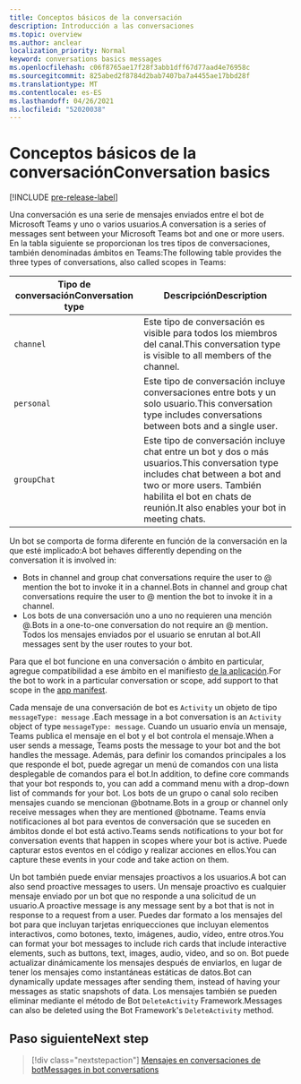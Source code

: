 ```yaml
---
title: Conceptos básicos de la conversación
description: Introducción a las conversaciones
ms.topic: overview
ms.author: anclear
localization_priority: Normal
keyword: conversations basics messages
ms.openlocfilehash: c06f8765ae17f28f3abb1dff67d77aad4e76958c
ms.sourcegitcommit: 825abed2f8784d2bab7407ba7a4455ae17bbd28f
ms.translationtype: MT
ms.contentlocale: es-ES
ms.lasthandoff: 04/26/2021
ms.locfileid: "52020038"
---
```

# <a name="conversation-basics"></a><span data-ttu-id="5be88-103">Conceptos básicos de la conversación</span><span class="sxs-lookup"><span data-stu-id="5be88-103">Conversation basics</span></span>

[!INCLUDE [pre-release-label](~/includes/v4-to-v3-pointer-bots.md)]

<span data-ttu-id="5be88-104">Una conversación es una serie de mensajes enviados entre el bot de Microsoft Teams y uno o varios usuarios.</span><span class="sxs-lookup"><span data-stu-id="5be88-104">A conversation is a series of messages sent between your Microsoft Teams bot and one or more users.</span></span> <span data-ttu-id="5be88-105">En la tabla siguiente se proporcionan los tres tipos de conversaciones, también denominadas ámbitos en Teams:</span><span class="sxs-lookup"><span data-stu-id="5be88-105">The following table provides the three types of conversations, also called scopes in Teams:</span></span>

| <span data-ttu-id="5be88-106">Tipo de conversación</span><span class="sxs-lookup"><span data-stu-id="5be88-106">Conversation type</span></span> | <span data-ttu-id="5be88-107">Descripción</span><span class="sxs-lookup"><span data-stu-id="5be88-107">Description</span></span> |
| ------- | ----------- |
| `channel` | <span data-ttu-id="5be88-108">Este tipo de conversación es visible para todos los miembros del canal.</span><span class="sxs-lookup"><span data-stu-id="5be88-108">This conversation type is visible to all members of the channel.</span></span> |
| `personal` | <span data-ttu-id="5be88-109">Este tipo de conversación incluye conversaciones entre bots y un solo usuario.</span><span class="sxs-lookup"><span data-stu-id="5be88-109">This conversation type includes conversations between bots and a single user.</span></span> |
| `groupChat` | <span data-ttu-id="5be88-110">Este tipo de conversación incluye chat entre un bot y dos o más usuarios.</span><span class="sxs-lookup"><span data-stu-id="5be88-110">This conversation type includes chat between a bot and two or more users.</span></span> <span data-ttu-id="5be88-111">También habilita el bot en chats de reunión.</span><span class="sxs-lookup"><span data-stu-id="5be88-111">It also enables your bot in meeting chats.</span></span> |

<span data-ttu-id="5be88-112">Un bot se comporta de forma diferente en función de la conversación en la que esté implicado:</span><span class="sxs-lookup"><span data-stu-id="5be88-112">A bot behaves differently depending on the conversation it is involved in:</span></span>

* <span data-ttu-id="5be88-113">Bots in channel and group chat conversations require the user to @ mention the bot to invoke it in a channel.</span><span class="sxs-lookup"><span data-stu-id="5be88-113">Bots in channel and group chat conversations require the user to @ mention the bot to invoke it in a channel.</span></span>
* <span data-ttu-id="5be88-114">Los bots de una conversación uno a uno no requieren una mención @.</span><span class="sxs-lookup"><span data-stu-id="5be88-114">Bots in a one-to-one conversation do not require an @ mention.</span></span> <span data-ttu-id="5be88-115">Todos los mensajes enviados por el usuario se enrutan al bot.</span><span class="sxs-lookup"><span data-stu-id="5be88-115">All messages sent by the user routes to your bot.</span></span>

<span data-ttu-id="5be88-116">Para que el bot funcione en una conversación o ámbito en particular, agregue compatibilidad a ese ámbito en el manifiesto [de la aplicación](~/resources/schema/manifest-schema.md).</span><span class="sxs-lookup"><span data-stu-id="5be88-116">For the bot to work in a particular conversation or scope, add support to that scope in the [app manifest](~/resources/schema/manifest-schema.md).</span></span>

<span data-ttu-id="5be88-117">Cada mensaje de una conversación de bot es `Activity` un objeto de tipo `messageType: message` .</span><span class="sxs-lookup"><span data-stu-id="5be88-117">Each message in a bot conversation is an `Activity` object of type `messageType: message`.</span></span> <span data-ttu-id="5be88-118">Cuando un usuario envía un mensaje, Teams publica el mensaje en el bot y el bot controla el mensaje.</span><span class="sxs-lookup"><span data-stu-id="5be88-118">When a user sends a message, Teams posts the message to your bot and the bot handles the message.</span></span> <span data-ttu-id="5be88-119">Además, para definir los comandos principales a los que responde el bot, puede agregar un menú de comandos con una lista desplegable de comandos para el bot.</span><span class="sxs-lookup"><span data-stu-id="5be88-119">In addition, to define core commands that your bot responds to, you can add a command menu with a drop-down list of commands for your bot.</span></span> <span data-ttu-id="5be88-120">Los bots de un grupo o canal solo reciben mensajes cuando se mencionan @botname.</span><span class="sxs-lookup"><span data-stu-id="5be88-120">Bots in a group or channel only receive messages when they are mentioned @botname.</span></span> <span data-ttu-id="5be88-121">Teams envía notificaciones al bot para eventos de conversación que se suceden en ámbitos donde el bot está activo.</span><span class="sxs-lookup"><span data-stu-id="5be88-121">Teams sends notifications to your bot for conversation events that happen in scopes where your bot is active.</span></span> <span data-ttu-id="5be88-122">Puede capturar estos eventos en el código y realizar acciones en ellos.</span><span class="sxs-lookup"><span data-stu-id="5be88-122">You can capture these events in your code and take action on them.</span></span> 

<span data-ttu-id="5be88-123">Un bot también puede enviar mensajes proactivos a los usuarios.</span><span class="sxs-lookup"><span data-stu-id="5be88-123">A bot can also send proactive messages to users.</span></span> <span data-ttu-id="5be88-124">Un mensaje proactivo es cualquier mensaje enviado por un bot que no responde a una solicitud de un usuario.</span><span class="sxs-lookup"><span data-stu-id="5be88-124">A proactive message is any message sent by a bot that is not in response to a request from a user.</span></span> <span data-ttu-id="5be88-125">Puedes dar formato a los mensajes del bot para que incluyan tarjetas enriquecciones que incluyan elementos interactivos, como botones, texto, imágenes, audio, vídeo, entre otros.</span><span class="sxs-lookup"><span data-stu-id="5be88-125">You can format your bot messages to include rich cards that include interactive elements, such as buttons, text, images, audio, video, and so on.</span></span> <span data-ttu-id="5be88-126">Bot puede actualizar dinámicamente los mensajes después de enviarlos, en lugar de tener los mensajes como instantáneas estáticas de datos.</span><span class="sxs-lookup"><span data-stu-id="5be88-126">Bot can dynamically update messages after sending them, instead of having your messages as static snapshots of data.</span></span> <span data-ttu-id="5be88-127">Los mensajes también se pueden eliminar mediante el método de Bot `DeleteActivity` Framework.</span><span class="sxs-lookup"><span data-stu-id="5be88-127">Messages can also be deleted using the Bot Framework's `DeleteActivity` method.</span></span>

## <a name="next-step"></a><span data-ttu-id="5be88-128">Paso siguiente</span><span class="sxs-lookup"><span data-stu-id="5be88-128">Next step</span></span>

> [!div class="nextstepaction"]
> [<span data-ttu-id="5be88-129">Mensajes en conversaciones de bot</span><span class="sxs-lookup"><span data-stu-id="5be88-129">Messages in bot conversations</span></span>](~/bots/how-to/conversations/conversation-messages.md)
